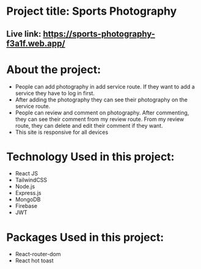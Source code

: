 # Project title: Sports Photography
## Live link: https://sports-photography-f3a1f.web.app/

# About the project:
* People can add photography in add service route. If they want to add a service they have to
log in first.
* After adding the photography they can see their photography on the service route.
* People can review and comment on photography. After commenting, they can see their
comment from my review route. From my review route, they can delete and edit their
comment if they want.
* This site is responsive for all devices
# Technology Used in this project:
* React JS
* TailwindCSS
* Node.js
* Express.js
* MongoDB
* Firebase
* JWT
# Packages Used in this project:
* React-router-dom
* React hot toast

